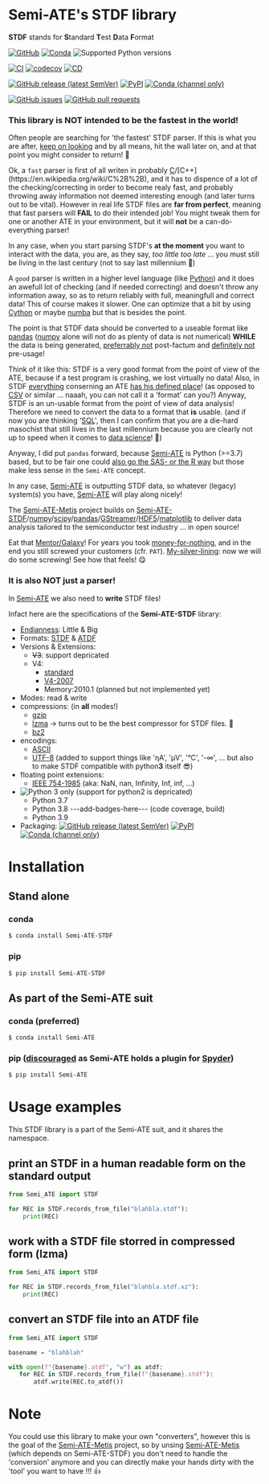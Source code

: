 # Semi-ATE's STDF library

**STDF** stands for **S**tandard **T**est **D**ata **F**ormat

[![GitHub](https://img.shields.io/github/license/Semi-ATE/STDF?color=black)](https://github.com/Semi-ATE/STDF/blob/main/LICENSE)
[![Conda](https://img.shields.io/conda/pn/conda-forge/Semi-ATE-STDF?color=black)](https://anaconda.org/conda-forge/Semi-ATE-STDF)
![Supported Python versions](https://img.shields.io/badge/python-%3E%3D3.7-black)

[![CI](https://github.com/Semi-ATE/STDF/workflows/CI/badge.svg?branch=main)](https://github.com/Semi-ATE/STDF/actions?query=workflow%3ACI)
[![codecov](https://codecov.io/gh/Semi-ATE/STDF/branch/main/graph/badge.svg?token=BAP0H9OMED)](https://codecov.io/gh/Semi-ATE/STDF)
[![CD](https://github.com/Semi-ATE/STDF/workflows/CD/badge.svg)](https://github.com/Semi-ATE/STDF/actions?query=workflow%3ACD)

[![GitHub release (latest SemVer)](https://img.shields.io/github/v/release/Semi-ATE/STDF?color=blue&label=GitHub&sort=semver)](https://github.com/Semi-ATE/STDF/releases/latest)
[![PyPI](https://img.shields.io/pypi/v/Semi-ATE-STDF?color=blue&label=PyPI)](https://pypi.org/project/Semi-ATE-STDF/)
[![Conda (channel only)](https://img.shields.io/conda/vn/conda-forge/Semi-ATE-STDF?color=blue&label=conda-forge)](https://github.com/conda-forge/semi-ate-stdf-feedstock)


[![GitHub issues](https://img.shields.io/github/issues/Semi-ATE/Semi-ATE-STDF)](https://github.com/Semi-ATE/Semi-ATE-STDF/issues)
[![GitHub pull requests](https://img.shields.io/github/issues-pr/Semi-ATE/Semi-ATE-STDF)](https://github.com/Semi-ATE/Semi-ATE-STDF/pulls)


### This library is NOT intended to be the fastest in the world!

Often people are searching for 'the fastest' STDF parser. If this is what you are after, [keep on looking](https://en.wikipedia.org/wiki/Standard_Test_Data_Format) and by all means, hit the wall later on, and at that point you might consider to return! 🤣

Ok, a `fast` parser is first of all writen in probably [C](https://en.wikipedia.org/wiki/C_(programming_language))/[C++](https://en.wikipedia.org/wiki/C%2B%2B), and it has to dispence of a lot of the checking/correcting in order to become realy fast, and probably throwing away information not deemed interesting enough (and later turns out to be vital). However in real life STDF files are **far from perfect**, meaning that fast parsers will **FAIL** to do their intended job! You might tweak them for one or another ATE in your environment, but it will **not** be a can-do-everything parser!

In any case, when you start parsing STDF's **at the moment** you want to interact with the data, you are, as they say, *too little too late* ... you must still be living in the last century (not to say last millennium 🤪)

A `good` parser is written in a higher level language (like [Python](https://www.python.org/)) and it does an awefull lot of checking (and if needed correcting) and doesn't throw any information away, so as to return reliably with full, meaningfull and correct data! This of course makes it slower. One can optimize that a bit by using [Cython](https://cython.org/) or maybe [numba](http://numba.pydata.org/) but that is besides the point.

The point is that STDF data should be converted to a useable format like [pandas](https://pandas.pydata.org/) ([numpy](https://numpy.org/) alone will not do as plenty of data is not numerical) **WHILE** the data is being generated, <ins>preferrably not</ins> post-factum and <ins>definitely not</ins> pre-usage!

Think of it like this: STDF is a very good format from the point of view of the ATE, because if a test program is crashing, we lost virtually no data! Also, in STDF <ins>everything</ins> conserning an ATE <ins>has his defined place</ins>! (as opposed to [CSV](https://en.wikipedia.org/wiki/Comma-separated_values) or similar ... naaah, you can not call it a 'format' can you?) Anyway, STDF is an un-usable format from the point of view of data analysis! Therefore we need to convert the data to a format that **is** usable. (and if now you are thinking '[SQL](https://en.wikipedia.org/wiki/SQL)', then I can confirm that you are a die-hard masochist that still lives in the last millennium because you are clearly not up to speed when it comes to [data science](https://en.wikipedia.org/wiki/Data_science)! 🧐)

Anyway, I did put `pandas` forward, because [Semi-ATE](https://github.com/Semi-ATE/Semi-ATE) is Python (>=3.7) based, but to be fair one could [also go the SAS- or the R way](https://www.analyticsvidhya.com/blog/2017/09/sas-vs-vs-python-tool-learn/) but those make less sense in the `Semi-ATE` concept.

In any case, [Semi-ATE](https://github.com/Semi-ATE/Semi-ATE) is outputting STDF data, so whatever (legacy) system(s) you have, [Semi-ATE](https://github.com/Semi-ATE/Semi-ATE) will play along nicely!

The [Semi-ATE-Metis](https://github.com/Semi-ATE/Semi-ATE-Metis) project builds on [Semi-ATE-STDF]()/[numpy](https://numpy.org/)/[scipy](https://www.scipy.org/)/[pandas](https://pandas.pydata.org/)/[GStreamer](https://gstreamer.freedesktop.org/)/[HDF5](https://www.hdfgroup.org/solutions/hdf5/)/[matplotlib](https://matplotlib.org/) to deliver data analysis tailored to the semiconductor test industry ... in open source!

Eat that [Mentor/Galaxy](https://www.galaxysemi.com/about)! For years you took [money-for-nothing](https://www.youtube.com/watch?v=wTP2RUD_cL0), and in the end you still screwed your customers (cfr. `PAT`). [My-silver-lining](https://www.youtube.com/watch?v=DKL4X0PZz7M): now we will do some screwing! See how that feels! 😋

### It is also NOT just a parser!

In [Semi-ATE](https://github.com/Semi-ATE/Semi-ATE) we also need to **write** STDF files!

Infact here are the specifications of the **Semi-ATE-STDF** library:

- [Endianness](https://en.wikipedia.org/wiki/Endianness): Little & Big
- Formats: [STDF]((/docs/standards/STDF/STDF-V4-spec.pdf)) & [ATDF](https://sourceforge.net/p/freestdf/svn/HEAD/tree/docs/atdf-spec.pdf?format=raw)
- Versions & Extensions:
  - ~~V3~~: support depricated
  - V4:
    - [standard](/docs/standards/STDF/STDF-V4-spec.pdf)
    - [V4-2007](/docs/standards/STDF/STDF-V4-2007-spec.pdf)
    - Memory:2010.1 (planned but not implemented yet)
- Modes: read & write
- compressions: (in **all** modes!)
  - [gzip](https://www.gnu.org/software/gzip/)
  - [lzma](https://en.wikipedia.org/wiki/Lempel%E2%80%93Ziv%E2%80%93Markov_chain_algorithm) → turns out to be the best compressor for STDF files. 🤫
  - [bz2](https://www.sourceware.org/bzip2/)
- encodings:
  - [ASCII](https://en.wikipedia.org/wiki/ASCII)
  - [UTF-8](https://en.wikipedia.org/wiki/UTF-8) (added to support things like 'ηA', 'μV', '°C', '-∞', ... but also to make STDF compatible with python**3** itself 😎)
- floating point extensions:
  - [IEEE 754-1985](https://en.wikipedia.org/wiki/IEEE_754-1985) (aka: NaN, nan, Infinity, Inf, inf, ...)
- ![Python 3 only](https://img.shields.io/badge/Python3-only-red) (support for python2 is depricated)
  - Python 3.7
  - Python 3.8   ---add-badges-here--- (code coverage, build)
  - Python 3.9 
- Packaging: [![GitHub release (latest SemVer)](https://img.shields.io/github/v/release/Semi-ATE/STDF?color=blue&label=GitHub&sort=semver)](https://github.com/Semi-ATE/STDF/releases/latest) [![PyPI](https://img.shields.io/pypi/v/Semi-ATE-STDF?color=blue&label=PyPI)](https://pypi.org/project/Semi-ATE-STDF/) [![Conda (channel only)](https://img.shields.io/conda/vn/conda-forge/Semi-ATE-STDF?color=blue&label=conda-forge)]()
    
# Installation

## Stand alone

### conda

```bash
$ conda install Semi-ATE-STDF
```

### pip

```bash
$ pip install Semi-ATE-STDF
```

## As part of the Semi-ATE suit

### conda (preferred)

```bash
$ conda install Semi-ATE
```

### pip ([discouraged](https://www.youtube.com/watch?v=Ul79ihg41Rs&t=2s) as Semi-ATE holds a plugin for [Spyder](https://github.com/spyder-ide/spyder))

```bash
$ pip install Semi-ATE
```

# Usage examples

This STDF library is a part of the Semi-ATE suit, and it shares the namespace.


## print an STDF in a human readable form on the standard output

```python
from Semi_ATE import STDF

for REC in STDF.records_from_file("blahbla.stdf"):
    print(REC)
```

## work with a STDF file storred in compressed form (lzma)

```python
from Semi_ATE import STDF

for REC in STDF.records_from_file("blahbla.stdf.xz"):
    print(REC)
```

## convert an STDF file into an ATDF file

```python
from Semi_ATE import STDF

basename = "blahblah"

with open(f"{basename}.atdf", "w") as atdf:
   for REC in STDF.records_from_file(f"{basename}.stdf"):
       atdf.write(REC.to_atdf())
```

# Note

You could use this library to make your own "converters", however this is the goal of the [Semi-ATE-Metis](https://github.com/Semi-ATE/Semi-ATE-Metis) project, so by unsing [Semi-ATE-Metis](https://github.com/Semi-ATE/Semi-ATE-Metis) (which depends on Semi-ATE-STDF) you don't need to handle the 'conversion' anymore and you can directly make your hands dirty with the 'tool' you want to have !!! :thumbsup: 
